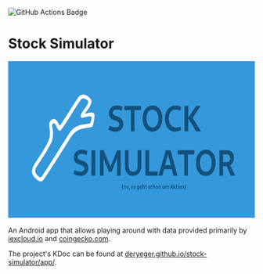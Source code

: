 ![GitHub Actions Badge](https://github.com/DerYeger/stock-simulator/workflows/Java%20CI/badge.svg "GitHub Actions Badge")

# Stock Simulator

<img alt="Stock Simulator Banner" src="app/src/main/assets/image-sources/stock-simulator-social_sub.png" width="640" height="320">

An Android app that allows playing around with data provided primarily by [iexcloud.io](https://iexcloud.io/) and [coingecko.com](https://www.coingecko.com/).

The project's KDoc can be found at [deryeger.github.io/stock-simulator/app/](https://deryeger.github.io/stock-simulator/app/).